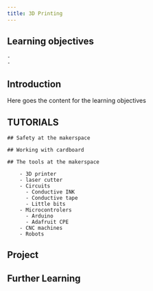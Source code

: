 ```yaml
---
title: 3D Printing
---
```


## Learning objectives
    - 
    -
## Introduction
Here goes the content for the learning objectives

## TUTORIALS
    ## Safety at the makerspace

    ## Working with cardboard

    ## The tools at the makerspace

        - 3D printer
        - laser cutter
        - Circuits
          - Conductive INK
          - Conductive tape
          - Little bits
        - Microcontrolers
          - Arduino
          - Adafruit CPE
        - CNC machines
        - Robots
  

## Project

## Further Learning
